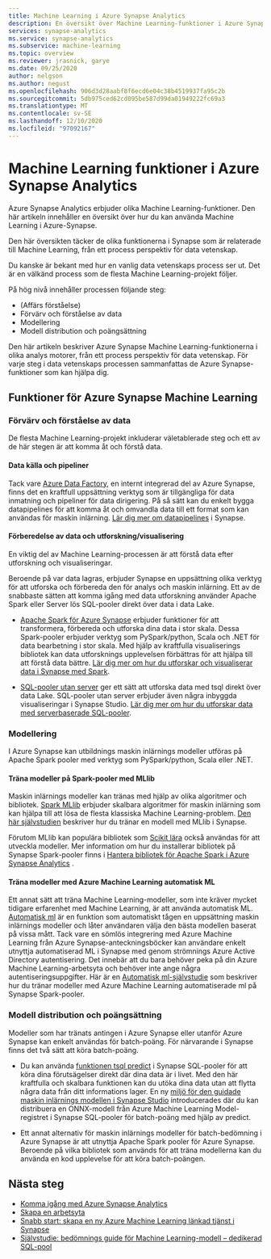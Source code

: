 ```yaml
---
title: Machine Learning i Azure Synapse Analytics
description: En översikt över Machine Learning-funktioner i Azure Synapse Analytics.
services: synapse-analytics
ms.service: synapse-analytics
ms.subservice: machine-learning
ms.topic: overview
ms.reviewer: jrasnick, garye
ms.date: 09/25/2020
author: nelgson
ms.author: negust
ms.openlocfilehash: 906d3d28aabf8f6ecd6e04c38b4519937fa95c2b
ms.sourcegitcommit: 5db975ced62cd095be587d99da01949222fc69a3
ms.translationtype: MT
ms.contentlocale: sv-SE
ms.lasthandoff: 12/10/2020
ms.locfileid: "97092167"
---
```

# <a name="machine-learning-capabilities-in-azure-synapse-analytics"></a>Machine Learning funktioner i Azure Synapse Analytics

Azure Synapse Analytics erbjuder olika Machine Learning-funktioner. Den här artikeln innehåller en översikt över hur du kan använda Machine Learning i Azure-Synapse.

Den här översikten täcker de olika funktionerna i Synapse som är relaterade till Machine Learning, från ett process perspektiv för data vetenskap.

Du kanske är bekant med hur en vanlig data vetenskaps process ser ut. Det är en välkänd process som de flesta Machine Learning-projekt följer.

På hög nivå innehåller processen följande steg:
* (Affärs förståelse)
* Förvärv och förståelse av data
* Modellering
* Modell distribution och poängsättning

Den här artikeln beskriver Azure Synapse Machine Learning-funktionerna i olika analys motorer, från ett process perspektiv för data vetenskap. För varje steg i data vetenskaps processen sammanfattas de Azure Synapse-funktioner som kan hjälpa dig.

## <a name="azure-synapse-machine-learning-capabilities"></a>Funktioner för Azure Synapse Machine Learning

### <a name="data-acquisition-and-understanding"></a>Förvärv och förståelse av data

De flesta Machine Learning-projekt inkluderar väletablerade steg och ett av de här stegen är att komma åt och förstå data.

#### <a name="data-source-and-pipelines"></a>Data källa och pipeliner

Tack vare [Azure Data Factory](/azure/data-factory/introduction), en internt integrerad del av Azure Synapse, finns det en kraftfull uppsättning verktyg som är tillgängliga för data inmatning och pipeliner för data dirigering. På så sätt kan du enkelt bygga datapipelines för att komma åt och omvandla data till ett format som kan användas för maskin inlärning. [Lär dig mer om datapipelines](/azure/data-factory/concepts-pipelines-activities?toc=/azure/synapse-analytics/toc.json&bc=/azure/synapse-analytics/breadcrumb/toc.json) i Synapse. 

#### <a name="data-preparation-and-explorationvisualization"></a>Förberedelse av data och utforskning/visualisering

En viktig del av Machine Learning-processen är att förstå data efter utforskning och visualiseringar.

Beroende på var data lagras, erbjuder Synapse en uppsättning olika verktyg för att utforska och förbereda den för analys och maskin inlärning. Ett av de snabbaste sätten att komma igång med data utforskning använder Apache Spark eller Server lös SQL-pooler direkt över data i data Lake.

* [Apache Spark för Azure Synapse](../spark/apache-spark-overview.md) erbjuder funktioner för att transformera, förbereda och utforska dina data i stor skala. Dessa Spark-pooler erbjuder verktyg som PySpark/python, Scala och .NET för data bearbetning i stor skala. Med hjälp av kraftfulla visualiserings bibliotek kan data utforsknings upplevelsen förbättras för att hjälpa till att förstå data bättre. [Lär dig mer om hur du utforskar och visualiserar data i Synapse med Spark](../get-started-analyze-spark.md).

* [SQL-pooler utan server](../sql/on-demand-workspace-overview.md) ger ett sätt att utforska data med tsql direkt över data Lake. SQL-pooler utan server erbjuder även några inbyggda visualiseringar i Synapse Studio. [Lär dig mer om hur du utforskar data med serverbaserade SQL-pooler](../get-started-analyze-sql-on-demand.md).

### <a name="modeling"></a>Modellering

I Azure Synapse kan utbildnings maskin inlärnings modeller utföras på Apache Spark pooler med verktyg som PySpark/python, Scala eller .NET.

#### <a name="train-models-on-spark-pools-with-mllib"></a>Träna modeller på Spark-pooler med MLlib

Maskin inlärnings modeller kan tränas med hjälp av olika algoritmer och bibliotek. [Spark MLlib](http://spark.apache.org/docs/latest/ml-guide.html) erbjuder skalbara algoritmer för maskin inlärning som kan hjälpa till att lösa de flesta klassiska Machine Learning-problem. [Den här självstudien](../spark/apache-spark-machine-learning-mllib-notebook.md) beskriver hur du tränar en modell med MLlib i Synapse.

Förutom MLlib kan populära bibliotek som [Scikit lära](https://scikit-learn.org/stable/) också användas för att utveckla modeller. Mer information om hur du installerar bibliotek på Synapse Spark-pooler finns i [Hantera bibliotek för Apache Spark i Azure Synapse Analytics](../spark/apache-spark-azure-portal-add-libraries.md) .

#### <a name="train-models-with-azure-machine-learning-automated-ml"></a>Träna modeller med Azure Machine Learning automatisk ML

Ett annat sätt att träna Machine Learning-modeller, som inte kräver mycket tidigare erfarenhet med Machine Learning, är att använda automatisk ML. [Automatisk ml](/azure/machine-learning/concept-automated-ml) är en funktion som automatiskt tågen en uppsättning maskin inlärnings modeller och låter användaren välja den bästa modellen baserat på vissa mått. Tack vare en sömlös integrering med Azure Machine Learning från Azure Synapse-anteckningsböcker kan användare enkelt utnyttja automatiserad ML i Synapse med genom strömnings Azure Active Directory autentisering.  Det innebär att du bara behöver peka på din Azure Machine Learning-arbetsyta och behöver inte ange några autentiseringsuppgifter. Här är en [Automatisk ml-självstudie](../spark/apache-spark-azure-machine-learning-tutorial.md) som beskriver hur du tränar modeller med Azure Machine Learning automatiserade ml på Synapse Spark-pooler.

### <a name="model-deployment-and-scoring"></a>Modell distribution och poängsättning

Modeller som har tränats antingen i Azure Synapse eller utanför Azure Synapse kan enkelt användas för batch-poäng. För närvarande i Synapse finns det två sätt att köra batch-poäng.

* Du kan använda [funktionen tsql predict](../sql-data-warehouse/sql-data-warehouse-predict.md) i Synapse SQL-pooler för att köra dina förutsägelser direkt där dina data är i livet. Med den här kraftfulla och skalbara funktionen kan du utöka dina data utan att flytta några data från ditt informations lager. En ny [miljö för den guidade maskin inlärnings modellen i Synapse Studio](https://aka.ms/synapse-ml-ui) introducerades där du kan distribuera en ONNX-modell från Azure Machine Learning Model-registret i Synapse SQL-pooler för batch-poäng med hjälp av predict.

* Ett annat alternativ för maskin inlärnings modeller för batch-bedömning i Azure Synapse är att utnyttja Apache Spark pooler för Azure Synapse. Beroende på vilka bibliotek som används för att träna modellerna kan du använda en kod upplevelse för att köra batch-poängen.

## <a name="next-steps"></a>Nästa steg

* [Komma igång med Azure Synapse Analytics](../get-started.md)
* [Skapa en arbetsyta](../get-started-create-workspace.md)
* [Snabb start: skapa en ny Azure Machine Learning länkad tjänst i Synapse](quickstart-integrate-azure-machine-learning.md)
* [Självstudie: bedömnings guide för Machine Learning-modell – dedikerad SQL-pool](tutorial-sql-pool-model-scoring-wizard.md)
